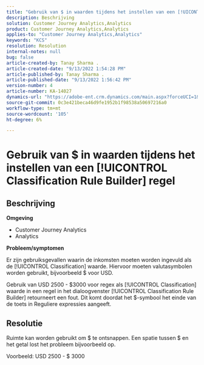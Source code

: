 ```yaml
---
title: "Gebruik van $ in waarden tijdens het instellen van een [!UICONTROL Classification Rule Builder] regel"
description: Beschrijving
solution: Customer Journey Analytics,Analytics
product: Customer Journey Analytics,Analytics
applies-to: "Customer Journey Analytics,Analytics"
keywords: "KCS"
resolution: Resolution
internal-notes: null
bug: false
article-created-by: Tanay Sharma .
article-created-date: "9/13/2022 1:54:28 PM"
article-published-by: Tanay Sharma .
article-published-date: "9/13/2022 1:56:42 PM"
version-number: 4
article-number: KA-14027
dynamics-url: "https://adobe-ent.crm.dynamics.com/main.aspx?forceUCI=1&pagetype=entityrecord&etn=knowledgearticle&id=789a4d90-6b33-ed11-9db1-002248086735"
source-git-commit: 0c3e421beca46d9fe1952b1f98538a50697216a0
workflow-type: tm+mt
source-wordcount: '105'
ht-degree: 6%

---
```


# Gebruik van $ in waarden tijdens het instellen van een [!UICONTROL Classification Rule Builder] regel

## Beschrijving


<b>Omgeving</b>

- Customer Journey Analytics
- Analytics




<b>Probleem/symptomen</b>

Er zijn gebruiksgevallen waarin de inkomsten moeten worden ingevuld als de [!UICONTROL Classification] waarde. Hiervoor moeten valutasymbolen worden gebruikt, bijvoorbeeld $ voor USD.



Gebruik van USD 2500 - $3000 voor regex als [!UICONTROL Classification] waarde in een regel in het dialoogvenster [!UICONTROL Classification Rule Builder] retourneert een fout. Dit komt doordat het $-symbool het einde van de toets in Reguliere expressies aangeeft.


## Resolutie


Ruimte kan worden gebruikt om $ te ontsnappen. Een spatie tussen $ en het getal lost het probleem bijvoorbeeld op.

Voorbeeld: USD 2500 - $ 3000
